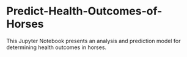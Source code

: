 # Predict-Health-Outcomes-of-Horses
This Jupyter Notebook presents an analysis and prediction model for determining health outcomes in horses.
